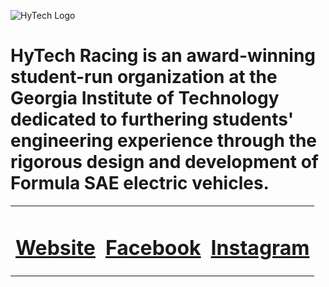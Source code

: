 ![HyTech Logo](https://hytechracing.gatech.edu/images/hytech_logo.png)

# HyTech Racing is an award-winning student-run organization at the Georgia Institute of Technology dedicated to furthering students' engineering experience through the rigorous design and development of Formula SAE electric vehicles.

<style>
    table {
        width: 100%;
    }
</style>

<table>
<tr>
<td>

# [Website](https://hytechracing.gatech.edu/)

</td>
<td>

# [Facebook](https://www.facebook.com/HyTechRacing/)

</td>
<td>

# [Instagram](https://www.instagram.com/hytech.racing/)

</td>
</tr>
</table>


